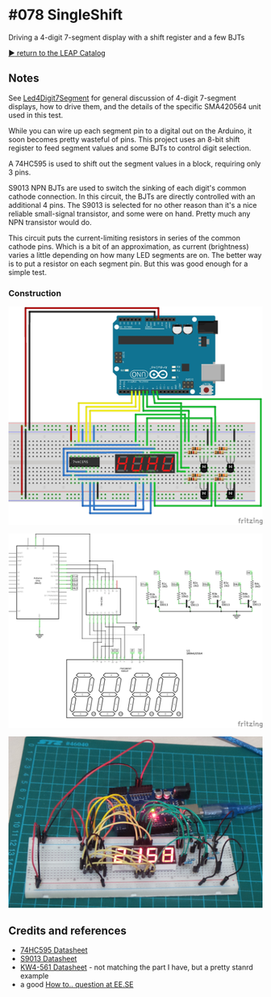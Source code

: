 # #078 SingleShift

Driving a 4-digit 7-segment display with a shift register and a few BJTs


[:arrow_forward: return to the LEAP Catalog](https://leap.tardate.com)

## Notes

See [Led4Digit7Segment](../) for general discussion of 4-digit 7-segment displays,
how to drive them, and the details of the specific SMA420564 unit used in this test.

While you can wire up each segment pin to a digital out on the Arduino, it soon becomes pretty wasteful of pins.
This project uses an 8-bit shift register to feed segment values and some BJTs to control digit selection.

A 74HC595 is used to shift out the segment values in a block, requiring only 3 pins.

S9013 NPN BJTs are used to switch the sinking of each digit's common cathode connection.
In this circuit, the BJTs are directly controlled with an additional 4 pins.
The S9013 is selected for no other reason than it's a nice reliable small-signal transistor, and some were on hand.
Pretty much any NPN transistor would do.

This circuit puts the current-limiting resistors in series of the common cathode pins.
Which is a bit of an approximation, as current (brightness) varies a little depending on how many LED segments are on.
The better way is to put a resistor on each segment pin. But this was good enough for a simple test.

### Construction

![The Breadboard](./assets/SingleShift_bb.jpg?raw=true)

![The Schematic](./assets/SingleShift_schematic.jpg?raw=true)

![The Build](./assets/SingleShift_build.jpg?raw=true)

## Credits and references
* [74HC595 Datasheet](http://www.futurlec.com/74HC/74HC595.shtml)
* [S9013 Datasheet](http://www.futurlec.com/Transistors/S9013.shtml)
* [KW4-561 Datasheet](http://www.sme.com.hk/globetec/LED%20Displays/Four%20Digit%20Display/KW4-561.pdf) - not matching the part I have, but a pretty stanrd example
* a good [How to.. question at EE.SE](http://electronics.stackexchange.com/questions/34815/using-4-digit-7-segment-led)
